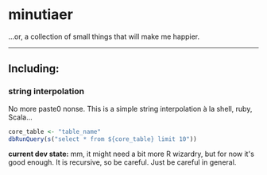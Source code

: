 # minutiaer

...or, a collection of small things that will make me happier.

---

## Including:


### string interpolation

No more paste0 nonse. This is a simple string interpolation à la shell, ruby, Scala...

```r
core_table <- "table_name"
dbRunQuery(s("select * from ${core_table} limit 10"))
```

**current dev state:** mm, it might need a bit more R wizardry, but for now it's good enough. It is recursive, so be careful. Just be careful in general.
